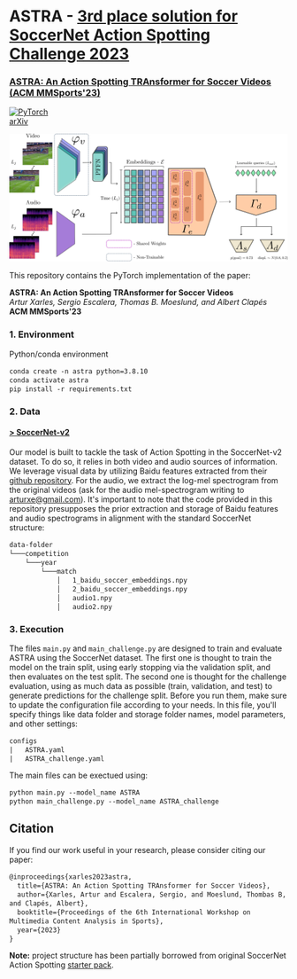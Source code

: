 # ASTRA - [3rd place solution for SoccerNet Action Spotting Challenge 2023](https://github.com/SoccerNet/sn-spotting)

### [ASTRA: An Action Spotting TRAnsformer for Soccer Videos (ACM MMSports'23)](https://arturxe2.github.io/projects/ASTRA)
<a href="https://pytorch.org/get-started/locally/"><img alt="PyTorch" src="https://img.shields.io/badge/PyTorch-ee4c2c?logo=pytorch&logoColor=white"></a> <br>
<a href="https://arxiv.org/abs/2404.01891" class="btn" role="button" rel="external nofollow noopener" target="_blank">arXiv</a>

![ASTRA's architecture](images/ASTRA_diagram.png)

This repository contains the PyTorch implementation of the paper:

**ASTRA: An Action Spotting TRAnsformer for Soccer Videos**<br>
*Artur Xarles, Sergio Escalera, Thomas B. Moeslund, and Albert Clapés*<br>
**ACM MMSports'23**<br>

### 1. Environment


<summary>Python/conda environment</summary>
<p>

```
conda create -n astra python=3.8.10
conda activate astra
pip install -r requirements.txt
```
### 2. Data

#### [**> SoccerNet-v2**](https://www.soccer-net.org/data)

Our model is built to tackle the task of Action Spotting in the SoccerNet-v2 dataset. To do so, it relies in both video and audio sources of information. We leverage visual data by utilizing Baidu features extracted from their [github repository](https://github.com/baidu-research/vidpress-sports). For the audio, we extract the log-mel spectrogram from the original videos (ask for the audio mel-spectrogram writing to arturxe@gmail.com). It's important to note that the code provided in this repository presupposes the prior extraction and storage of Baidu features and audio spectrograms in alignment with the standard SoccerNet structure:

```
data-folder
└───competition
    └───year
        └───match
            │   1_baidu_soccer_embeddings.npy
            │   2_baidu_soccer_embeddings.npy   
            │   audio1.npy
            │   audio2.npy
```

### 3. Execution

The files `main.py` and `main_challenge.py` are designed to train and evaluate ASTRA using the SoccerNet dataset. The first one  is thought to train the model on the train split, using early stopping via the validation split, and then evaluates on the test split. The second one is thought for the challenge evaluation, using as much data as possible (train, validation, and test) to generate predictions for the challenge split. Before you run them, make sure to update the configuration file according to your needs. In this file, you'll specify things like data folder and storage folder names, model parameters, and other settings:

```
configs
|   ASTRA.yaml
|   ASTRA_challenge.yaml
```

The main files can be exectued using:

```
python main.py --model_name ASTRA
python main_challenge.py --model_name ASTRA_challenge
```

## Citation


If you find our work useful in your research, please consider citing our paper:
```
@inproceedings{xarles2023astra,
  title={ASTRA: An Action Spotting TRAnsformer for Soccer Videos},
  author={Xarles, Artur and Escalera, Sergio, and Moeslund, Thombas B, and Clapés, Albert},
  booktitle={Proceedings of the 6th International Workshop on Multimedia Content Analysis in Sports},
  year={2023}
}
```

**Note:** project structure has been partially borrowed from original SoccerNet Action Spotting [starter pack](https://github.com/SoccerNet/sn-spotting/tree/main).
